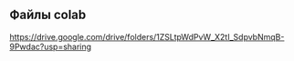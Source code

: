 ## Файлы  colab 


https://drive.google.com/drive/folders/1ZSLtpWdPvW_X2tI_SdpvbNmqB-9Pwdac?usp=sharing 
